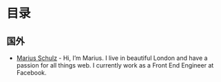 # 目录

## 国外

- [Marius Schulz](https://mariusschulz.com/) - Hi, I’m Marius. I live in beautiful London and have a passion for all things web. I currently work as a Front End Engineer at Facebook.
